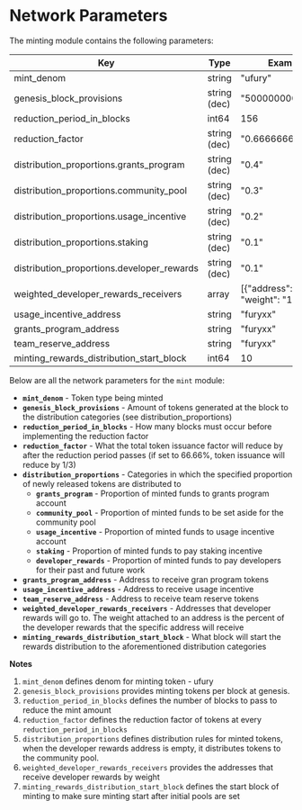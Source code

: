 # Network Parameters

The minting module contains the following parameters:

| Key                                        | Type         | Example                                |
| ------------------------------------------ | ------------ | -------------------------------------- |
| mint_denom                                 | string       | "ufury"                                |
| genesis_block_provisions                   | string (dec) | "500000000"                            |
| reduction_period_in_blocks                 | int64        | 156                                    |
| reduction_factor                           | string (dec) | "0.6666666666666"                      |
| distribution_proportions.grants_program    | string (dec) | "0.4"                                  |
| distribution_proportions.community_pool    | string (dec) | "0.3"                                  |
| distribution_proportions.usage_incentive   | string (dec) | "0.2"                                  |
| distribution_proportions.staking           | string (dec) | "0.1"                                  |
| distribution_proportions.developer_rewards | string (dec) | "0.1"                                  |
| weighted_developer_rewards_receivers       | array        | [{"address": "furyxx", "weight": "1"}] |
| usage_incentive_address                    | string       | "furyxx"                               |
| grants_program_address                     | string       | "furyxx"                               |
| team_reserve_address                       | string       | "furyxx"                               |
| minting_rewards_distribution_start_block   | int64        | 10                                     |

Below are all the network parameters for the `mint` module:

- **`mint_denom`** - Token type being minted
- **`genesis_block_provisions`** - Amount of tokens generated at the block to the distribution categories (see distribution_proportions)
- **`reduction_period_in_blocks`** - How many blocks must occur before implementing the reduction factor
- **`reduction_factor`** - What the total token issuance factor will reduce by after the reduction period passes (if set to 66.66%, token issuance will reduce by 1/3)
- **`distribution_proportions`** - Categories in which the specified proportion of newly released tokens are distributed to
  - **`grants_program`** - Proportion of minted funds to grants program account
  - **`community_pool`** - Proportion of minted funds to be set aside for the community pool
  - **`usage_incentive`** - Proportion of minted funds to usage incentive account
  - **`staking`** - Proportion of minted funds to pay staking incentive
  - **`developer_rewards`** - Proportion of minted funds to pay developers for their past and future work
- **`grants_program_address`** - Address to receive gran program tokens
- **`usage_incentive_address`** - Address to receive usage incentive
- **`team_reserve_address`** - Address to receive team reserve tokens
- **`weighted_developer_rewards_receivers`** - Addresses that developer rewards will go to. The weight attached to an address is the percent of the developer rewards that the specific address will receive
- **`minting_rewards_distribution_start_block`** - What block will start the rewards distribution to the aforementioned distribution categories

**Notes**

1. `mint_denom` defines denom for minting token - ufury
2. `genesis_block_provisions` provides minting tokens per block at genesis.
3. `reduction_period_in_blocks` defines the number of blocks to pass to reduce the mint amount
4. `reduction_factor` defines the reduction factor of tokens at every `reduction_period_in_blocks`
5. `distribution_proportions` defines distribution rules for minted tokens, when the developer
   rewards address is empty, it distributes tokens to the community pool.
6. `weighted_developer_rewards_receivers` provides the addresses that receive developer
   rewards by weight
7. `minting_rewards_distribution_start_block` defines the start block of minting to make sure
   minting start after initial pools are set
